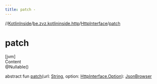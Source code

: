 ```yaml
---
title: patch -
---
```

//[KotlinInside](../../index.md)/[be.zvz.kotlininside.http](../index.md)/[HttpInterface](index.md)/[patch](patch.md)



# patch  
[jvm]  
Content  
@Nullable()  
  
abstract fun [patch](patch.md)(url: [String](https://docs.oracle.com/javase/7/docs/api/java/lang/String.html), option: [HttpInterface.Option](-option/index.md)): [JsonBrowser](../../be.zvz.kotlininside.json/-json-browser/index.md)  



